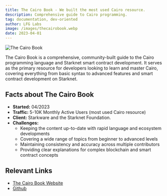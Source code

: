 ```yaml
---
title: The Cairo Book - We built the most used Cairo resource.
description: Comprehensive guide to Cairo programming.
tag: documentation, dev-oriented
author: LFG Labs
image: /images/thecairobook.webp
date: 2023-04-01
---
```


![The Cairo Book](/images/thecairobook.webp)

The Cairo Book is a comprehensive, community-built guide to the Cairo programming language and Starknet smart contract development. It serves as the primary resource for developers looking to learn and master Cairo, covering everything from basic syntax to advanced features and smart contract development on Starknet.

## Facts about The Cairo Book

- **Started:** 04/2023
- **Traffic:** 5-10K Monthly Active Users (most used Cairo resource)
- **Client:** Starkware and the Starknet Foundation.
- **Challenges:**
  - Keeping the content up-to-date with rapid language and ecosystem developments
  - Covering a wide range of topics from beginner to advanced levels
  - Maintaining consistency and accuracy across multiple contributors
  - Providing clear explanations for complex blockchain and smart contract concepts

## Relevant Links

- [The Cairo Book Website](https://book.cairo-lang.org/)
- [Github](https://github.com/cairo-book/cairo-book)
